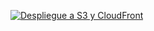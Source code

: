 [![Despliegue a S3 y CloudFront](https://github.com/amurpo/desafio1-devops/actions/workflows/s3-cloudfront.yml/badge.svg)](https://github.com/amurpo/desafio1-devops/actions/workflows/s3-cloudfront.yml)

